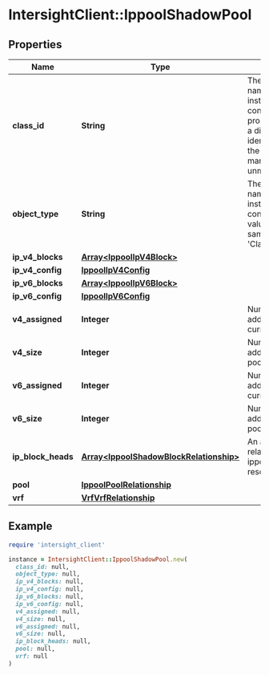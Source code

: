 # IntersightClient::IppoolShadowPool

## Properties

| Name | Type | Description | Notes |
| ---- | ---- | ----------- | ----- |
| **class_id** | **String** | The fully-qualified name of the instantiated, concrete type. This property is used as a discriminator to identify the type of the payload when marshaling and unmarshaling data. | [default to &#39;ippool.ShadowPool&#39;] |
| **object_type** | **String** | The fully-qualified name of the instantiated, concrete type. The value should be the same as the &#39;ClassId&#39; property. | [default to &#39;ippool.ShadowPool&#39;] |
| **ip_v4_blocks** | [**Array&lt;IppoolIpV4Block&gt;**](IppoolIpV4Block.md) |  | [optional] |
| **ip_v4_config** | [**IppoolIpV4Config**](IppoolIpV4Config.md) |  | [optional] |
| **ip_v6_blocks** | [**Array&lt;IppoolIpV6Block&gt;**](IppoolIpV6Block.md) |  | [optional] |
| **ip_v6_config** | [**IppoolIpV6Config**](IppoolIpV6Config.md) |  | [optional] |
| **v4_assigned** | **Integer** | Number of IPv4 addresses currently in use. | [optional][readonly] |
| **v4_size** | **Integer** | Number of IPv4 addresses in this pool. | [optional][readonly] |
| **v6_assigned** | **Integer** | Number of IPv6 addresses currently in use. | [optional][readonly] |
| **v6_size** | **Integer** | Number of IPv6 addresses in this pool. | [optional][readonly] |
| **ip_block_heads** | [**Array&lt;IppoolShadowBlockRelationship&gt;**](IppoolShadowBlockRelationship.md) | An array of relationships to ippoolShadowBlock resources. | [optional][readonly] |
| **pool** | [**IppoolPoolRelationship**](IppoolPoolRelationship.md) |  | [optional] |
| **vrf** | [**VrfVrfRelationship**](VrfVrfRelationship.md) |  | [optional] |

## Example

```ruby
require 'intersight_client'

instance = IntersightClient::IppoolShadowPool.new(
  class_id: null,
  object_type: null,
  ip_v4_blocks: null,
  ip_v4_config: null,
  ip_v6_blocks: null,
  ip_v6_config: null,
  v4_assigned: null,
  v4_size: null,
  v6_assigned: null,
  v6_size: null,
  ip_block_heads: null,
  pool: null,
  vrf: null
)
```

